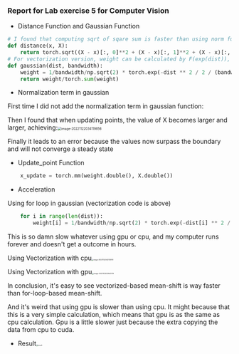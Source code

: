 ### Report for Lab exercise 5 for Computer Vision

- Distance Function and Gaussian Function

```python
# I found that computing sqrt of sqare sum is faster than using norm function.
def distance(x, X):
    return torch.sqrt((X - x)[:, 0]**2 + (X - x)[:, 1]**2 + (X - x)[:, 2]**2)
# For vectorization version, weight can be calculated by F(exp(dist)), it would return a vector too.
def gaussian(dist, bandwidth):
    weight = 1/bandwidth/np.sqrt(2) * torch.exp(-dist ** 2 / 2 / (bandwidth**2))
    return weight/torch.sum(weight)
```

- Normalization term in gaussian

First time I did not add the normalization term in gaussian function:

Then I found that when updating points, the value of X becomes larger and larger, achieving:<img src="C:\Users\lenovo\AppData\Roaming\Typora\typora-user-images\image-20221122034119856.png" alt="image-20221122034119856" style="zoom:50%;" />

Finally it leads to an error because the values now surpass the boundary and will not converge a steady state

- Update_point Function

```python
    x_update = torch.mm(weight.double(), X.double())
```

- Acceleration

Using for loop in gaussian (vectorization code is above)

```python
    for i in range(len(dist)):
        weight[i] = 1/bandwidth/np.sqrt(2) * torch.exp(-dist[i] ** 2 / 2 / (bandwidth**2))
```

This is so damn slow whatever using gpu or cpu, and my computer runs forever and doesn't get a outcome in hours.

Using Vectorization with cpu<img src="C:\Users\lenovo\AppData\Roaming\Typora\typora-user-images\image-20221122042135161.png" alt="image-20221122042135161" style="zoom: 25%;" />

Using Vectorization with gpu<img src="C:\Users\lenovo\AppData\Roaming\Typora\typora-user-images\image-20221121202543719.png" alt="image-20221121202543719" style="zoom: 25%;" />

In conclusion, it's easy to see vectorized-based mean-shift is way faster than for-loop-based mean-shift.

And it's weird that using gpu is slower than using cpu. It might because that this is a very simple calculation, which means that gpu is as the same as cpu calculation. Gpu is a little slower just because the extra copying the data from cpu to cuda.

- Result<img src="D:\22fall\CV\CV_22Fall\Lab5\mean-shift\mean-shift_cow\result.png" alt="result" style="zoom: 25%;" />